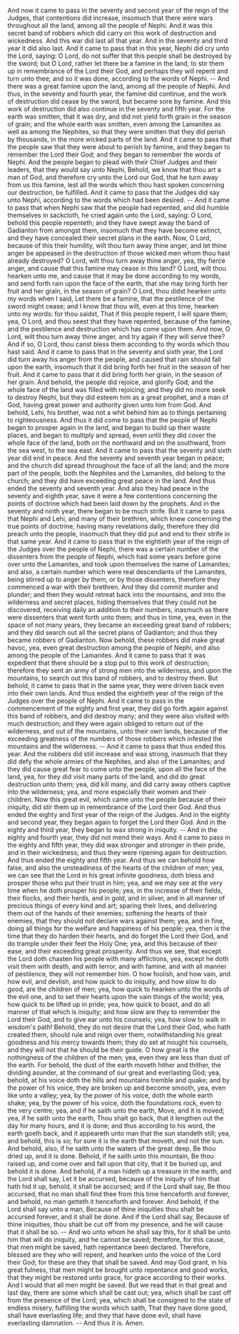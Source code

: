 And now it came to pass in the seventy and second year of the reign of the Judges, that contentions did increase, insomuch that there were wars throughout all the land, among all the people of Nephi. And it was this secret band of robbers which did carry on this work of destruction and wickedness. And this war did last all that year. And in the seventy and third year it did also last. And it came to pass that in this year, Nephi did cry unto the Lord, saying: O Lord, do not suffer that this people shall be destroyed by the sword; but O Lord, rather let there be a famine in the land, to stir them up in remembrance of the Lord their God, and perhaps they will repent and turn unto thee; and so it was done, according to the words of Nephi. -- And there was a great famine upon the land, among all the people of Nephi. And thus, in the seventy and fourth year, the famine did continue, and the work of destruction did cease by the sword, but became sore by famine. And this work of destruction did also continue in the seventy and fifth year. For the earth was smitten, that it was dry, and did not yield forth grain in the season of grain; and the whole earth was smitten, even among the Lamanites as well as among the Nephites, so that they were smitten that they did perish by thousands, in the more wicked parts of the land. And it came to pass that the people saw that they were about to perish by famine, and they began to remember the Lord their God; and they began to remember the words of Nephi. And the people began to plead with their Chief Judges and their leaders, that they would say unto Nephi, Behold, we know that thou art a man of God, and therefore cry unto the Lord our God, that he turn away from us this famine, lest all the words which thou hast spoken concerning our destruction, be fulfilled. And it came to pass that the Judges did say unto Nephi, according to the words which had been desired. -- And it came to pass that when Nephi saw that the people had  repented, and did humble themselves in sackcloth, he cried again unto the Lord, saying: O Lord, behold this people repenteth; and they have swept away the band of Gadianton from amongst them, insomuch that they have become extinct, and they have concealed their secret plans in the earth. Now, O Lord, because of this their humility, wilt thou turn away thine anger, and let thine anger be appeased in the destruction of those wicked men whom thou hast already destroyed? O Lord, wilt thou turn away thine anger, yea, thy fierce anger, and cause that this famine may cease in this land? O Lord, wilt thou hearken unto me, and cause that it may be done according to my words, and send forth rain upon the face of the earth, that she may bring forth her fruit and her grain, in the season of grain? O Lord, thou didst hearken unto my words when I said, Let there be a famine, that the pestilence of the sword might cease; and I know that thou wilt, even at this time, hearken unto my words: for thou saidst, That if this people repent, I will spare them; yea, O Lord, and thou seest that they have repented, because of the famine, and the pestilence and destruction which has come upon them. And now, O Lord, wilt thou turn away thine anger, and try again if they will serve thee? And if so, O Lord, thou canst bless them according to thy words which thou hast said. And it came to pass that in the seventy and sixth year, the Lord did turn away his anger from the people, and caused that rain should fall upon the earth, insomuch that it did bring forth her fruit in the season of her fruit. And it came to pass that it did bring forth her grain, in the season of her grain. And behold, the people did rejoice, and glorify God; and the whole face of the land was filled with rejoicing; and they did no more seek to destroy Nephi, but they did esteem him as a great prophet, and a man of God, having great power and authority given unto him from God. And behold, Lehi, his brother, was not a whit behind him as to things pertaining to righteousness. And thus it did come to pass that the people of Nephi began to prosper again in the land, and began to build up their waste places, and began to multiply and spread, even until they did cover the whole face of the land, both on the northward and on the southward, from the sea west, to the sea east. And it came to pass that the seventy and sixth year did end in peace. And the seventy and seventh year began in peace; and the church did spread throughout the face of all the land; and the more part of the people, both the Nephites and the Lamanites,  did belong to the church; and they did have exceeding great peace in the land. And thus ended the seventy and seventh year. And also they had peace in the seventy and eighth year, save it were a few contentions concerning the points of doctrine which had been laid down by the prophets. And in the seventy and ninth year, there began to be much strife. But it came to pass that Nephi and Lehi, and many of their brethren, which knew concerning the true points of doctrine, having many revelations daily, therefore they did preach unto the people, insomuch that they did put and end to their strife in that same year. And it came to pass that in the eightieth year of the reign of the Judges over the people of Nephi, there was a certain number of the dissenters from the people of Nephi, which had some years before gone over unto the Lamanites, and took upon themselves the name of Lamanites; and also, a certain number which were real descendants of the Lamanites, being stirred up to anger by them, or by those dissenters, therefore they commenced a war with their brethren. And they did commit murder and plunder; and then they would retreat back into the mountains, and into the wilderness and secret places, hiding themselves that they could not be discovered, receiving daily an addition to their numbers, inasmuch as there were dissenters that went forth unto them; and thus in time, yea, even in the space of not many years, they became an exceeding great band of robbers; and they did search out all the secret plans of Gadianton; and thus they became robbers of Gadianton. Now behold, these robbers did make great havoc, yea, even great destruction among the people of Nephi, and also among the people of the Lamanites. And it came to pass that it was expedient that there should be a stop put to this work of destruction; therefore they sent an army of strong men into the wilderness, and upon the mountains, to search out this band of robbers, and to destroy them. But behold, it came to pass that in the same year, they were driven back even into their own lands. And thus ended the eightieth year of the reign of the Judges over the people of Nephi. And it came to pass in the commencement of the eighty and first year, they did go forth again against this band of robbers, and did destroy many; and they were also visited with much destruction; and they were again obliged to return out of the wilderness, and out of the mountains, unto their own lands,  because of the exceeding greatness of the numbers of those robbers which infested the mountains and the wilderness. -- And it came to pass that thus ended this year. And the robbers did still increase and wax strong, inasmuch that they did defy the whole armies of the Nephites, and also of the Lamanites; and they did cause great fear to come unto the people, upon all the face of the land, yea, for they did visit many parts of the land, and did do great destruction unto them; yea, did kill many, and did carry away others captive into the wilderness; yea, and more especially their women and their children. Now this great evil, which came unto the people because of their iniquity, did stir them up in remembrance of the Lord their God. And thus ended the eighty and first year of the reign of the Judges. And in the eighty and second year, they began again to forget the Lord their God. And in the eighty and third year, they began to wax strong in iniquity. -- And in the eighty and fourth year, they did not mend their ways. And it came to pass in the eighty and fifth year, they did wax stronger and stronger in their pride, and in their wickedness; and thus they were ripening again for destruction. And thus ended the eighty and fifth year. And thus we can behold how false, and also the unsteadiness of the hearts of the children of men; yea, we can see that the Lord in his great infinite goodness, doth bless and prosper those who put their trust in him; yea, and we may see at the very time when he doth prosper his people; yea, in the increase of their fields, their flocks, and their herds, and in gold, and in silver, and in all manner of precious things of every kind and art; sparing their lives, and delivering them out of the hands of their enemies; softening the hearts of their enemies, that they should not declare wars against them; yea, and in fine, doing all things for the welfare and happiness of his people; yea, then is the time that they do harden their hearts, and do forget the Lord their God, and do trample under their feet the Holy One; yea, and this because of their ease, and their exceeding great prosperity. And thus we see, that except the Lord doth chasten his people with many afflictions, yea, except he doth visit them with death, and with terror, and with famine, and with all manner of pestilence, they will not remember him. O how foolish, and how vain, and how evil, and devlish, and how quick to do iniquity, and how slow to do good, are the children of men; yea, how quick to hearken unto the words of the evil one, and to set their hearts upon the  vain things of the world; yea, how quick to be lifted up in pride; yea, how quick to boast, and do all manner of that which is iniquity; and how slow are they to remember the Lord their God, and to give ear unto his counsels; yea, how slow to walk in wisdom's path! Behold, they do not desire that the Lord their God, who hath created them, should rule and reign over them, notwithstanding his great goodness and his mercy towards them; they do set at nought his counsels, and they will not that he should be their guide. O how great is the nothingness of the children of the men; yea, even they are less than dust of the earth. For behold, the dust of the earth moveth hither and thither, the dividing asunder, at the command of our great and everlasting God; yea, behold, at his voice doth the hills and mountains tremble and quake; and by the power of his voice, they are broken up and become smooth, yea, even like unto a valley; yea, by the power of his voice, doth the whole earth shake; yea, by the power of his voice, doth the foundations rock, even to the very centre; yea, and if he saith unto the earth, Move, and it is moved; yea, if he saith unto the earth, Thou shalt go back, that it lengthen out the day for many hours, and it is done; and thus according to his word, the earth goeth back, and it appeareth unto man that the sun standeth still; yea, and behold, this is so; for sure it is the earth that moveth, and not the sun. And behold, also, if he saith unto the waters of the great deep, Be thou dried up, and it is done. Behold, if he saith unto this mountain, Be thou raised up, and come over and fall upon that city, that it be buried up, and behold it is done. And behold, if a man hideth up a treasure in the earth, and the Lord shall say, Let it be accursed, because of the iniquity of him that hath hid it up, behold, it shall be accursed; and if the Lord shall say, Be thou accursed, that no man shall find thee from this time henceforth and forever, and behold, no man getteth it henceforth and forever. And behold, if the Lord shall say unto a man, Because of thine iniquities thou shalt be accursed forever, and it shall be done. And if the Lord shall say, Because of thine iniquities, thou shalt be cut off from my presence, and he will cause that it shall be so. -- And wo unto whom he shall say this, for it shall be unto him that will do iniquity, and he cannot be saved; therefore, for this cause, that men might be saved, hath repentance been declared. Therefore, blessed are they who will repent, and hearken unto the voice of the Lord their God; for these are  they that shall be saved. And may God grant, in his great fulness, that men might be brought unto repentance and good works, that they might be restored unto grace, for grace according to their works. And I would that all men might be saved. But we read that in that great and last day, there are some which shall be cast out; yea, which shall be cast off from the presence of the Lord; yea, which shall be consigned to the state of endless misery, fulfilling the words which saith, That they have done good, shall have everlasting life; and they that have done evil, shall have everlasting damnation. -- And thus it is. Amen.